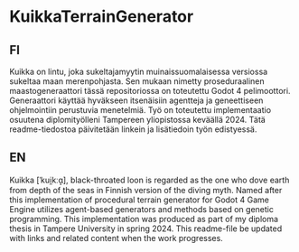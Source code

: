 # KuikkaTerrainGenerator
## FI
Kuikka on lintu, joka sukeltajamyytin muinaissuomalaisessa versiossa sukeltaa maan merenpohjasta. Sen mukaan nimetty proseduraalinen maastogeneraattori tässä repositoriossa on toteutettu Godot 4 pelimoottori. Generaattori käyttää hyväkseen itsenäisiin agentteja
ja geneettiseen ohjelmointiin perustuvia menetelmiä. Työ on toteutettu implementaatio osuutena diplomityölleni Tampereen yliopistossa keväällä 2024. Tätä readme-tiedostoa päivitetään linkein ja lisätiedoin työn edistyessä. 

## EN
Kuikka [ˈkui̯kːɑ̝], black-throated loon is regarded as the one who dove earth from depth of the seas in Finnish version of the diving myth. Named after this implementation of procedural terrain generator for Godot 4 Game Engine utilizes agent-based
generators and methods based on genetic programming. This implementation was produced as part of my diploma thesis in Tampere University in spring 2024. This readme-file be updated with links and related content when the work progresses.
